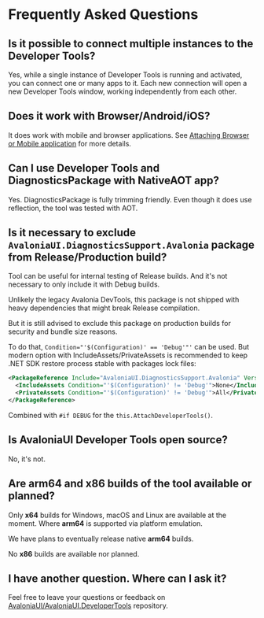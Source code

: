 # Frequently Asked Questions

## Is it possible to connect multiple instances to the Developer Tools?

Yes, while a single instance of Developer Tools is running and activated, you can connect one or many apps to it.
Each new connection will open a new Developer Tools window, working independently from each other.

## Does it work with Browser/Android/iOS?

It does work with mobile and browser applications.
See [Attaching Browser or Mobile application](./advanced/attaching-browser-or-mobile.md) for more details.

## Can I use Developer Tools and DiagnosticsPackage with NativeAOT app?

Yes. DiagnosticsPackage is fully trimming friendly. Even though it does use reflection, the tool was tested with AOT.

## Is it necessary to exclude `AvaloniaUI.DiagnosticsSupport.Avalonia` package from Release/Production build?

Tool can be useful for internal testing of Release builds. And it's not necessary to only include it with Debug builds.

Unlikely the legacy Avalonia DevTools, this package is not shipped with heavy dependencies that might break Release compilation.

But it is still advised to exclude this package on production builds for security and bundle size reasons.

To do that, `Condition="'$(Configuration)' == 'Debug'"'` can be used. But modern option with IncludeAssets/PrivateAssets is recommended to keep .NET SDK restore process stable with packages lock files:
```xml
<PackageReference Include="AvaloniaUI.DiagnosticsSupport.Avalonia" Version="">
  <IncludeAssets Condition="'$(Configuration)' != 'Debug'">None</IncludeAssets>
  <PrivateAssets Condition="'$(Configuration)' != 'Debug'">All</PrivateAssets>
</PackageReference>
```

Combined with `#if DEBUG` for the `this.AttachDeveloperTools()`.

## Is AvaloniaUI Developer Tools open source?

No, it's not.

## Are arm64 and x86 builds of the tool available or planned?

Only **x64** builds for Windows, macOS and Linux are available at the moment. Where **arm64** is supported via platform emulation.

We have plans to eventually release native **arm64** builds.

No **x86** builds are available nor planned.

## I have another question. Where can I ask it?

Feel free to leave your questions or feedback on [AvaloniaUI/AvaloniaUI.DeveloperTools](https://github.com/AvaloniaUI/AvaloniaUI.DeveloperTools/ ) repository.
